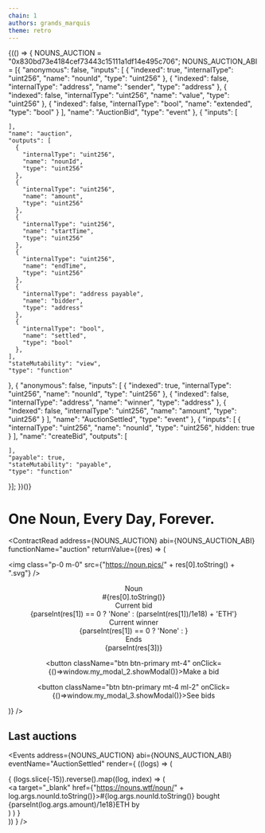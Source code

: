 ```yaml
---
chain: 1
authors: grands_marquis
theme: retro
---
```


<div>{(() => {
  NOUNS_AUCTION = "0x830bd73e4184cef73443c15111a1df14e495c706";
  NOUNS_AUCTION_ABI = [{
    "anonymous": false,
    "inputs": [
      {
        "indexed": true,
        "internalType": "uint256",
        "name": "nounId",
        "type": "uint256"
      },
      {
        "indexed": false,
        "internalType": "address",
        "name": "sender",
        "type": "address"
      },
      {
        "indexed": false,
        "internalType": "uint256",
        "name": "value",
        "type": "uint256"
      },
      {
        "indexed": false,
        "internalType": "bool",
        "name": "extended",
        "type": "bool"
      }
    ],
    "name": "AuctionBid",
    "type": "event"
  },
  {
    "inputs": [
      
    ],
    "name": "auction",
    "outputs": [
      {
        "internalType": "uint256",
        "name": "nounId",
        "type": "uint256"
      },
      {
        "internalType": "uint256",
        "name": "amount",
        "type": "uint256"
      },
      {
        "internalType": "uint256",
        "name": "startTime",
        "type": "uint256"
      },
      {
        "internalType": "uint256",
        "name": "endTime",
        "type": "uint256"
      },
      {
        "internalType": "address payable",
        "name": "bidder",
        "type": "address"
      },
      {
        "internalType": "bool",
        "name": "settled",
        "type": "bool"
      },
    ],
    "stateMutability": "view",
    "type": "function"
  },
  {
    "anonymous": false,
    "inputs": [
      {
        "indexed": true,
        "internalType": "uint256",
        "name": "nounId",
        "type": "uint256"
      },
      {
        "indexed": false,
        "internalType": "address",
        "name": "winner",
        "type": "address"
      },
      {
        "indexed": false,
        "internalType": "uint256",
        "name": "amount",
        "type": "uint256"
      }
    ],
    "name": "AuctionSettled",
    "type": "event"
  },
  {
    "inputs": [
      {
        "internalType": "uint256",
        "name": "nounId",
        "type": "uint256",
        hidden: true
      }
    ],
    "name": "createBid",
    "outputs": [
      
    ],
    "payable": true,
    "stateMutability": "payable",
    "type": "function"
  }];
})()}</div> 

<div>
<div class="p-10" style={{"background-color": "rgb(212,215,225)"}}>

# One Noun, Every Day, Forever.

<ContractRead address={NOUNS_AUCTION}
abi={NOUNS_AUCTION_ABI}
functionName="auction"
returnValue={(res) => (
    <div>
<img class="p-0 m-0" src={"https://noun.pics/" + res[0].toString() + ".svg"} />

  <center>
    <div class="stats shadow">
  
  <div class="stat place-items-center">
    <div class="stat-title">Noun</div>
    <div class="stat-value ">#{res[0].toString()}</div>
  </div>
  
  <div class="stat place-items-center">
    <div class="stat-title">Current bid</div>
    <div class="stat-value ">{parseInt(res[1]) == 0 ? 'None' : (parseInt(res[1])/1e18) + 'ETH'} </div>
  </div>
  
  <div class="stat place-items-center">
    <div class="stat-title">Current winner</div>
    <div class="stat-value ">{parseInt(res[1]) == 0 ? 'None' :  <AddressDisplay address={res[4]} />}</div>
  </div>

  <div class="stat place-items-center">
    <div class="stat-title">Ends</div>
    <div class="stat-value "><Moment fromNow unix>{parseInt(res[3])}</Moment></div>
  </div>  
</div>

<button className="btn btn-primary mt-4" onClick={()=>window.my_modal_2.showModal()}>Make a bid</button>
<dialog id="my_modal_2" className="modal">
  <form method="dialog" className="modal-box">
    <h3 className="font-bold text-lg">Make your bid for #{res[0].toString()}</h3>
<ContractWrite address={NOUNS_AUCTION} abi={NOUNS_AUCTION_ABI} 
  functionName="createBid" args={[res[0].toString()]}
   valueAmount={parseInt(res[1])/1e18 + 0.1}
   valueFieldName="Bid amount (ETH)" buttonText="Bid" />
  </form>
  <form method="dialog" className="modal-backdrop">
    <button>close</button>
  </form>
</dialog>

<button className="btn btn-primary mt-4 ml-2" onClick={()=>window.my_modal_3.showModal()}>See bids</button>
<dialog id="my_modal_3" className="modal">
  <form method="dialog" className="modal-box">
    <h3 className="font-bold text-lg">Bids for #{res[0].toString()}</h3>
<Events 
address={NOUNS_AUCTION}
abi={NOUNS_AUCTION_ABI}
eventName="AuctionBid"
args={{ nounId: res[0].toString() }}
render={
  ((logs) => (
     <div>
     {
      logs.reverse().map((log) => (
        <div key={log.transactionHash}><AddressDisplay address={log.args.sender} /> made a bid  of <strong>{parseInt(log.args['value']) / 1e18} ETH</strong> at block {log.blockNumber.toString()}</div>
  )
)
     }
     </div>
  ))
}
/>
  </form>
  <form method="dialog" className="modal-backdrop">
    <button>close</button>
  </form>
</dialog>


  </center>
  </div>
)} />
</div>

<div class="m-5">

## Last auctions
<Events 
address={NOUNS_AUCTION}
abi={NOUNS_AUCTION_ABI}
eventName="AuctionSettled"
render={
  ((logs) => (
     <div>
     {
     (logs.slice(-15)).reverse().map((log, index) => (
        <div key={log.transactionHash}><a target="_blank" href={"https://nouns.wtf/noun/" + log.args.nounId.toString()}>#{log.args.nounId.toString()}</a> bought {parseInt(log.args.amount)/1e18}ETH by <AddressDisplay address={log.args.winner} /></div>
      )
      )
     }
     </div>
  ))
}
/>
</div>



</div>